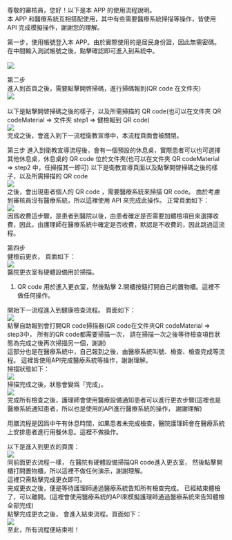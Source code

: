 尊敬的審核員，您好！以下是本 APP 的使用流程說明。
<br>
本 APP 和醫療系統互相搭配使用，其中有些需要醫療系統掃描等操作，皆使用 API 完成模擬操作，謝謝您的理解。

第一步，使用帳號登入本 APP。由於實際使用的是居民身份證，因此無需密碼。
在中間輸入測試帳號之後，點擊確認即可進入到系統中。
<br>
<br>
![](./images/step1.jpg)

第二步
<br>
進入到首頁之後，需要點擊開啓掃碼，進行掃碼報到(QR code 在文件夾)
<br>
![](./images/step2.jpg)
<br>
<br>
以下是點擊開啓掃碼之後的樣子，以及所需掃描的 QR code(也可以在文件夾 QR codeMaterial => 文件夾 step1 => 健檢報到 QR code)
<br>
![](./images/checkIn.jpg)
<br>
完成之後，會進入到下一流程衛教宣導中，本流程頁面會被關閉。

第三步
進入到衛教宣導流程後，會有一個預設的休息桌，實際患者可以也可選擇其他休息桌，休息桌的 QR code 位於文件夾(也可以在文件夾 QR codeMaterial => step2 中，任掃描其一即可)
以下是衛教宣導頁面以及點擊開啓掃碼之後的樣子，以及所需掃描的 QR code
<br>
![](./images/propaganda.jpg)
<br>
之後，會出現患者個人的 QR code ，需要醫療系統來掃描 QR code。
由於考慮到審核員沒有醫療系統，所以這裡使用 API 來完成此操作。
正常頁面如下：
<br>
![](./images/propaganda-3.jpg)
<br>
因爲收費這步驟，是患者到醫院以後，由患者確定是否需要加體檢項目來選擇收費，因此，由護理師在醫療系統中確定是否收費，默認是不收費的，因此跳過這流程。

第四步<br>
健檢前更衣， 頁面如下：
<br>
![](./images/changing%20clothes.jpg)
<br>
醫院更衣室有硬體設備用於掃描。
1. QR code 用於進入更衣室，然後點擊 2.開櫃按鈕打開自己的置物櫃。這裡不做任何操作。

開始下一流程進入到健康檢查流程。
頁面如下：
<br>
![](./images/health%20check.jpg)
<br>
點擊自助報到會打開QR code掃描器(QR code在文件夾QR codeMaterial => step3中， 所有的QR code都需要掃描一次， 請在掃描一次之後等待檢查項目狀態為完成之後再次掃描另一個，謝謝)
<br>
這部分也是在醫療系統中，自己報到之後，由醫療系統叫號、檢查、檢查完成等流程。 這裡皆使用API完成醫療系統等操作，謝謝理解。
<br>
掃描狀態如下：
<br>
![](./images/health%20check%20report.jpg)
<br>
掃描完成之後，狀態會變爲「完成」。
<br>
![](./images/Check%20completed.jpg)
<br>
完成所有檢查之後，護理師會使用醫療設備通知患者可以進行更衣步驟(這裡也是醫療系統通知患者，所以也是使用的API進行醫療系統的操作， 謝謝理解)

用膳流程是因爲中午有休息時間，如果患者未完成檢查，醫院護理師會在醫療系統上安排患者進行用餐休息。這裡不做操作。

以下是進入到更衣的頁面：
<br>
![](./images/changing%20clothes%20end.jpg)
<br>
同前面更衣流程一樣， 在醫院有硬體設備掃描QR code進入更衣室， 然後點擊開櫃打開置物櫃，所以這裡不做任何演示，謝謝理解。
<br>
這裡只需點擊完成更衣即可。
<br>
完成更衣之後，便是等待護理師通過醫療系統告知所有檢查完成。
已經結束體檢了，可以離開。(這裡會使用醫療系統的API來模擬護理師通過醫療系統來告知體檢全部完成)
<br>
點擊完成更衣之後， 會進入結束流程。頁面如下：
<br>
![](./images/end.jpg)
<br>
至此，所有流程便結束啦！
